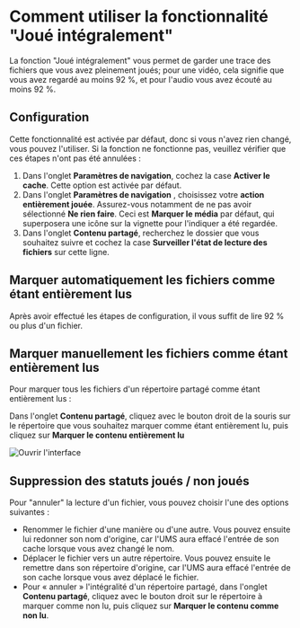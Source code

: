 # Comment utiliser la fonctionnalité "Joué intégralement"

La fonction "Joué intégralement" vous permet de garder une trace des fichiers que vous avez pleinement joués; pour une vidéo, cela signifie que vous avez regardé au moins 92 %, et pour l'audio vous avez écouté au moins 92 %.

## Configuration

Cette fonctionnalité est activée par défaut, donc si vous n'avez rien changé, vous pouvez l'utiliser. Si la fonction ne fonctionne pas, veuillez vérifier que ces étapes n'ont pas été annulées :

1. Dans l'onglet **Paramètres de navigation**, cochez la case **Activer le cache**. Cette option est activée par défaut.
2. Dans l'onglet **Paramètres de navigation** , choisissez votre **action entièrement jouée**. Assurez-vous notamment de ne pas avoir sélectionné **Ne rien faire**. Ceci est **Marquer le média** par défaut, qui superposera une icône sur la vignette pour l'indiquer a été regardée.
3. Dans l'onglet **Contenu partagé**, recherchez le dossier que vous souhaitez suivre et cochez la case **Surveiller l'état de lecture des fichiers** sur cette ligne.

## Marquer automatiquement les fichiers comme étant entièrement lus

Après avoir effectué les étapes de configuration, il vous suffit de lire 92 % ou plus d'un fichier.

## Marquer manuellement les fichiers comme étant entièrement lus

Pour marquer tous les fichiers d'un répertoire partagé comme étant entièrement lus :

Dans l'onglet **Contenu partagé**, cliquez avec le bouton droit de la souris sur le répertoire que vous souhaitez marquer comme étant entièrement lu, puis cliquez sur **Marquer le contenu entièrement lu**

![Ouvrir l'interface](@site/docs/guides/img/how-to-use-the-fully-played-feature.png)

## Suppression des statuts joués / non joués

Pour "annuler" la lecture d'un fichier, vous pouvez choisir l'une des options suivantes :

- Renommer le fichier d'une manière ou d'une autre. Vous pouvez ensuite lui redonner son nom d'origine, car l'UMS aura effacé l'entrée de son cache lorsque vous avez changé le nom.
- Déplacer le fichier vers un autre répertoire. Vous pouvez ensuite le remettre dans son répertoire d'origine, car l'UMS aura effacé l'entrée de son cache lorsque vous avez déplacé le fichier.
- Pour « annuler » l'intégralité d'un répertoire partagé, dans l'onglet **Contenu partagé**, cliquez avec le bouton droit sur le répertoire à marquer comme non lu, puis cliquez sur **Marquer le contenu comme non lu**.
